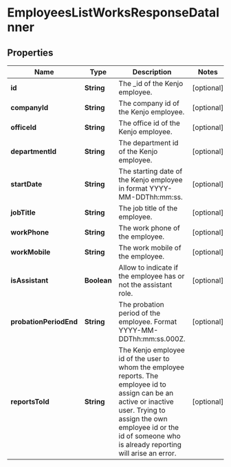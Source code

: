 

# EmployeesListWorksResponseDataInner


## Properties

| Name | Type | Description | Notes |
|------------ | ------------- | ------------- | -------------|
|**id** | **String** | The _id of the Kenjo employee. |  [optional] |
|**companyId** | **String** | The company id of the Kenjo employee. |  [optional] |
|**officeId** | **String** | The office id of the Kenjo employee. |  [optional] |
|**departmentId** | **String** | The department id of the Kenjo employee. |  [optional] |
|**startDate** | **String** | The starting date of the Kenjo employee in format YYYY-MM-DDThh:mm:ss. |  [optional] |
|**jobTitle** | **String** | The job title of the employee. |  [optional] |
|**workPhone** | **String** | The work phone of the employee. |  [optional] |
|**workMobile** | **String** | The work mobile of the employee. |  [optional] |
|**isAssistant** | **Boolean** | Allow to indicate if the employee has or not the assistant role. |  [optional] |
|**probationPeriodEnd** | **String** | The probation period of the employee. Format YYYY-MM-DDThh:mm:ss.000Z. |  [optional] |
|**reportsToId** | **String** | The Kenjo employee id of the user to whom the employee reports. The employee id to assign can be an active or inactive user. Trying to assign the own employee id or the id of someone who is already reporting will arise an error. |  [optional] |



